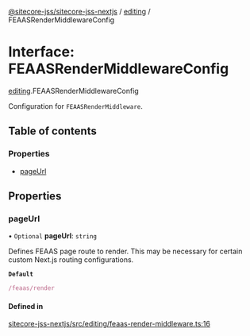 [@sitecore-jss/sitecore-jss-nextjs](../README.md) / [editing](../modules/editing.md) / FEAASRenderMiddlewareConfig

# Interface: FEAASRenderMiddlewareConfig

[editing](../modules/editing.md).FEAASRenderMiddlewareConfig

Configuration for `FEAASRenderMiddleware`.

## Table of contents

### Properties

- [pageUrl](editing.FEAASRenderMiddlewareConfig.md#pageurl)

## Properties

### pageUrl

• `Optional` **pageUrl**: `string`

Defines FEAAS page route to render.
This may be necessary for certain custom Next.js routing configurations.

**`Default`**

```ts
/feaas/render
```

#### Defined in

[sitecore-jss-nextjs/src/editing/feaas-render-middleware.ts:16](https://github.com/Sitecore/jss/blob/139f50a01/packages/sitecore-jss-nextjs/src/editing/feaas-render-middleware.ts#L16)

